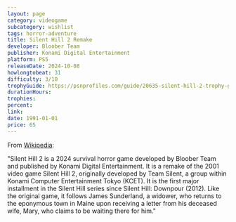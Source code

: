 ```yaml
---
layout: page
category: videogame
subcategory: wishlist
tags: horror-adventure
title: Silent Hill 2 Remake
developer: Bloober Team
publisher: Konami Digital Entertainment
platform: PS5
releaseDate: 2024-10-08
howlongtobeat: 31
difficulty: 3/10
trophyGuide: https://psnprofiles.com/guide/20635-silent-hill-2-trophy-guide
durationHours:
trophies:
percent:
link:
date: 1991-01-01
price: 65
---
```


From [Wikipedia](https://en.wikipedia.org/wiki/Silent_Hill_2_(2024_video_game)):

"Silent Hill 2 is a 2024 survival horror game developed by Bloober Team and published by Konami Digital Entertainment. It is a remake of the 2001 video game Silent Hill 2, originally developed by Team Silent, a group within Konami Computer Entertainment Tokyo (KCET). It is the first major installment in the Silent Hill series since Silent Hill: Downpour (2012). Like the original game, it follows James Sunderland, a widower, who returns to the eponymous town in Maine upon receiving a letter from his deceased wife, Mary, who claims to be waiting there for him."
